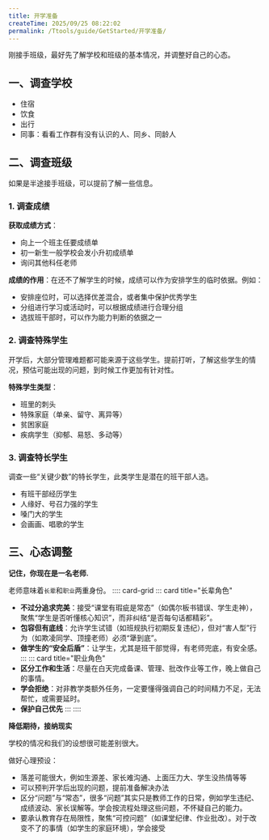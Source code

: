 ```yaml
---
title: 开学准备
createTime: 2025/09/25 08:22:02
permalink: /Ttools/guide/GetStarted/开学准备/
---
```


刚接手班级，最好先了解学校和班级的基本情况，并调整好自己的心态。

## 一、调查学校

- 住宿
- 饮食
- 出行
- 同事：看看工作群有没有认识的人、同乡、同龄人

## 二、调查班级

如果是半途接手班级，可以提前了解一些信息。

### 1. 调查成绩

**获取成绩方式**：

- 向上一个班主任要成绩单
- 初一新生一般学校会发小升初成绩单
- 询问其他科任老师

**成绩的作用**：在还不了解学生的时候，成绩可以作为安排学生的临时依据。例如：

- 安排座位时，可以选择优差混合，或者集中保护优秀学生
- 分组进行学习或活动时，可以根据成绩进行合理分组
- 选拔班干部时，可以作为能力判断的依据之一

### 2. 调查特殊学生

开学后，大部分管理难题都可能来源于这些学生。提前打听，了解这些学生的情况，预估可能出现的问题，到时候工作更加有针对性。

**特殊学生类型**：

- 班里的刺头
- 特殊家庭（单亲、留守、离异等）
- 贫困家庭
- 疾病学生（抑郁、易怒、多动等）

### 3. 调查特长学生

调查一些“关键少数”的特长学生，此类学生是潜在的班干部人选。

- 有班干部经历学生
- 人缘好、号召力强的学生
- 嗓门大的学生
- 会画画、唱歌的学生

## 三、心态调整

**记住，你现在是一名老师.**

老师意味着`长辈`和`职业`两重身份。
:::: card-grid
::: card title="长辈角色"
- **不过分追求完美**：接受“课堂有瑕疵是常态”（如偶尔板书错误、学生走神），聚焦“学生是否听懂核心知识”，而非纠结“是否每句话都精彩”。
- **包容但有底线**：允许学生试错（如班规执行初期反复违纪），但对“害人型”行为（如欺凌同学、顶撞老师）必须“犟到底”。  
- **做学生的“安全后盾”**：让学生，尤其是班干部觉得，有老师兜底，有安全感。
:::
::: card title="职业角色"
- **区分工作和生活**：尽量在白天完成备课、管理、批改作业等工作，晚上做自己的事情。
- **学会拒绝**：对非教学类额外任务，一定要懂得强调自己的时间精力不足，无法帮忙，或需要延时。  
- **保护自己优先**
:::
::::

**降低期待，接纳现实**

学校的情况和我们的设想很可能差别很大。

做好心理预设：
- 落差可能很大，例如生源差、家长难沟通、上面压力大、学生没热情等等
- 可以预判开学后出现的问题，提前准备解决办法
- 区分“问题”与“常态”，很多“问题”其实只是教师工作的日常，例如学生违纪、成绩波动、家长误解等。学会按流程处理这些问题，不怀疑自己的能力。
- 要承认教育存在局限性，聚焦“可控问题”（如课堂纪律、作业批改）。对于改变不了的事情（如学生的家庭环境），学会接受
